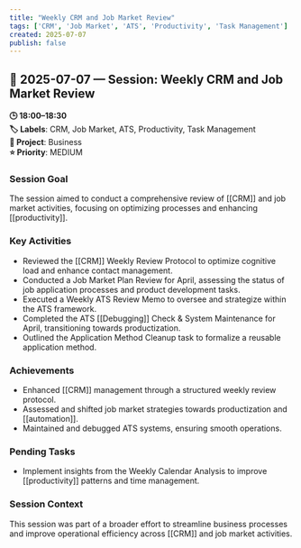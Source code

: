 ```yaml
---
title: "Weekly CRM and Job Market Review"
tags: ['CRM', 'Job Market', 'ATS', 'Productivity', 'Task Management']
created: 2025-07-07
publish: false
---
```


## 📅 2025-07-07 — Session: Weekly CRM and Job Market Review

**🕒 18:00–18:30**  
**🏷️ Labels**: CRM, Job Market, ATS, Productivity, Task Management  
**📂 Project**: Business  
**⭐ Priority**: MEDIUM  


### Session Goal
The session aimed to conduct a comprehensive review of [[CRM]] and job market activities, focusing on optimizing processes and enhancing [[productivity]].

### Key Activities
- Reviewed the [[CRM]] Weekly Review Protocol to optimize cognitive load and enhance contact management.
- Conducted a Job Market Plan Review for April, assessing the status of job application processes and product development tasks.
- Executed a Weekly ATS Review Memo to oversee and strategize within the ATS framework.
- Completed the ATS [[Debugging]] Check & System Maintenance for April, transitioning towards productization.
- Outlined the Application Method Cleanup task to formalize a reusable application method.

### Achievements
- Enhanced [[CRM]] management through a structured weekly review protocol.
- Assessed and shifted job market strategies towards productization and [[automation]].
- Maintained and debugged ATS systems, ensuring smooth operations.

### Pending Tasks
- Implement insights from the Weekly Calendar Analysis to improve [[productivity]] patterns and time management.

### Session Context
This session was part of a broader effort to streamline business processes and improve operational efficiency across [[CRM]] and job market activities.
